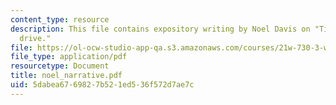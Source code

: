 ```yaml
---
content_type: resource
description: This file contains expository writing by Noel Davis on "Time for a short
  drive."
file: https://ol-ocw-studio-app-qa.s3.amazonaws.com/courses/21w-730-3-writing-and-the-environment-spring-2005/5dabea6769827b521ed536f572d7ae7c_noel_narrative.pdf
file_type: application/pdf
resourcetype: Document
title: noel_narrative.pdf
uid: 5dabea67-6982-7b52-1ed5-36f572d7ae7c
---
```


